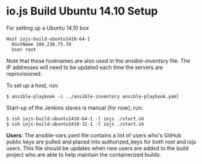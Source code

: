# io.js Build Ubuntu 14.10 Setup

For setting up a Ubuntu 14.10 box

```text
Host iojs-build-ubuntu1410-64-1
  HostName 104.236.75.78
  User root
```

Note that these hostnames are also used in the *ansible-inventory* file.
The IP addresses will need to be updated each time the servers
are reprovisioned.

To set up a host, run:

```text
$ ansible-playbook -i ../ansible-inventory ansible-playbook.yaml
```

Start-up of the Jenkins slaves is manual (for now), run:

```text
$ ssh iojs-build-ubuntu1410-64-1 -l iojs ./start.sh
$ ssh iojs-build-ubuntu1410-32-1 -l iojs ./start.sh
``` 

**Users**: The ansible-vars.yaml file contains a list of users who's
GitHub public keys are pulled and placed into authorized_keys for both root
and iojs users. This file should be updates when new users are added to
the build project who are able to help maintain the containerized builds.
